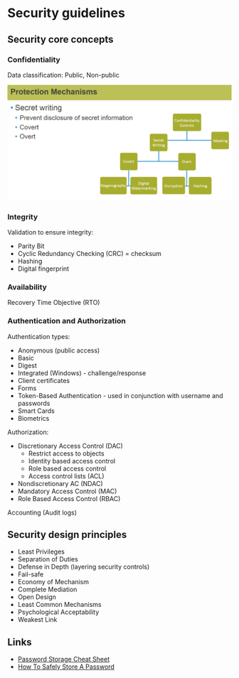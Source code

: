 # Security guidelines

## Security core concepts

### Confidentiality

Data classification: Public, Non-public

![Protection mechanisms](security/protection-mechanisms.png)

### Integrity

Validation to ensure integrity:
* Parity Bit
* Cyclic Redundancy Checking (CRC) = checksum
* Hashing
* Digital fingerprint

### Availability

Recovery Time Objective (RTO)

### Authentication and Authorization

Authentication types:
* Anonymous (public access)
* Basic
* Digest
* Integrated (Windows) - challenge/response
* Client certificates
* Forms
* Token-Based Authentication - used in conjunction with username and passwords
* Smart Cards
* Biometrics

Authorization:
* Discretionary Access Control (DAC)
    * Restrict access to objects
    * Identity based access control
    * Role based access control
    * Access control lists (ACL)
* Nondiscretionary AC (NDAC)
* Mandatory Access Control (MAC)
* Role Based Access Control (RBAC)

Accounting (Audit logs)

## Security design principles

* Least Privileges
* Separation of Duties
* Defense in Depth (layering security controls)
* Fail-safe
* Economy of Mechanism
* Complete Mediation
* Open Design
* Least Common Mechanisms
* Psychological Acceptability
* Weakest Link

## Links

* [Password Storage Cheat Sheet](https://www.owasp.org/index.php/Password_Storage_Cheat_Sheet)
* [How To Safely Store A Password](https://codahale.com/how-to-safely-store-a-password/)